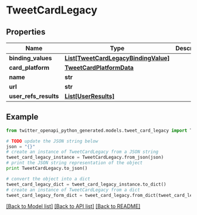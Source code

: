# TweetCardLegacy


## Properties

Name | Type | Description | Notes
------------ | ------------- | ------------- | -------------
**binding_values** | [**List[TweetCardLegacyBindingValue]**](TweetCardLegacyBindingValue.md) |  | 
**card_platform** | [**TweetCardPlatformData**](TweetCardPlatformData.md) |  | [optional] 
**name** | **str** |  | 
**url** | **str** |  | 
**user_refs_results** | [**List[UserResults]**](UserResults.md) |  | [optional] 

## Example

```python
from twitter_openapi_python_generated.models.tweet_card_legacy import TweetCardLegacy

# TODO update the JSON string below
json = "{}"
# create an instance of TweetCardLegacy from a JSON string
tweet_card_legacy_instance = TweetCardLegacy.from_json(json)
# print the JSON string representation of the object
print TweetCardLegacy.to_json()

# convert the object into a dict
tweet_card_legacy_dict = tweet_card_legacy_instance.to_dict()
# create an instance of TweetCardLegacy from a dict
tweet_card_legacy_form_dict = tweet_card_legacy.from_dict(tweet_card_legacy_dict)
```
[[Back to Model list]](../README.md#documentation-for-models) [[Back to API list]](../README.md#documentation-for-api-endpoints) [[Back to README]](../README.md)


